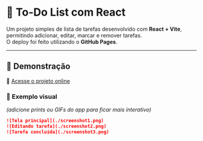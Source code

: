 # 📝 To-Do List com React

Um projeto simples de lista de tarefas desenvolvido com **React + Vite**, permitindo adicionar, editar, marcar e remover tarefas.  
O deploy foi feito utilizando o **GitHub Pages**.

---

## 🚀 Demonstração

🔗 [Acesse o projeto online](https://juliagoncaalves.github.io/to-do-list-react/)

### 📸 Exemplo visual

_(adicione prints ou GIFs do app para ficar mais interativo)_

```markdown
![Tela principal](./screenshot1.png)
![Editando tarefa](./screenshot2.png)
![Tarefa concluída](./screenshot3.png)
```
